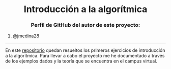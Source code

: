 <h1 align="center">Introducción a la algorítmica</h1>

<h3 align="center">Perfil de GitHub del autor de este proyecto:</h3>

1. [@jmedina28](https://github.com/jmedina28)

---
En este [repositorio](https://github.com/jmedina28/Introduccion-Algoritmica) quedan resueltos los primeros ejercicios de introducción a la algorítmica. Para llevar a cabo el proyecto me he documentado a través de los ejemplos dados y la teoría que se encuentra en el campus virtual.
